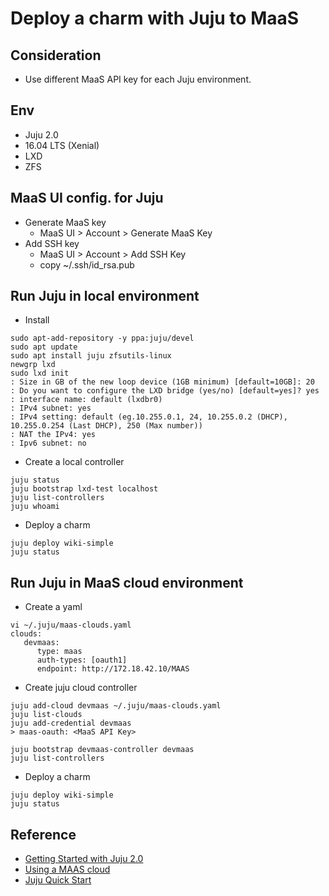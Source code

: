 # Deploy a charm with Juju to MaaS

## Consideration
- Use different MaaS API key for each Juju environment.

## Env
- Juju 2.0
- 16.04 LTS (Xenial)
- LXD 
- ZFS 

## MaaS UI config. for Juju
- Generate MaaS key 
  - MaaS UI > Account > Generate MaaS Key 
- Add SSH key
  - MaaS UI > Account > Add SSH Key 
  - copy ~/.ssh/id_rsa.pub

## Run Juju in local environment
- Install
```
sudo apt-add-repository -y ppa:juju/devel
sudo apt update
sudo apt install juju zfsutils-linux
newgrp lxd
sudo lxd init
: Size in GB of the new loop device (1GB minimum) [default=10GB]: 20
: Do you want to configure the LXD bridge (yes/no) [default=yes]? yes
: interface name: default (lxdbr0)
: IPv4 subnet: yes
: IPv4 setting: default (eg.10.255.0.1, 24, 10.255.0.2 (DHCP), 10.255.0.254 (Last DHCP), 250 (Max number))
: NAT the IPv4: yes
: Ipv6 subnet: no
```

- Create a local controller 
```
juju status
juju bootstrap lxd-test localhost
juju list-controllers 
juju whoami
```

- Deploy a charm
```
juju deploy wiki-simple
juju status
```

## Run Juju in MaaS cloud environment
- Create a yaml
```
vi ~/.juju/maas-clouds.yaml
clouds:
   devmaas:
      type: maas
      auth-types: [oauth1]
      endpoint: http://172.18.42.10/MAAS
```
- Create juju cloud controller
```
juju add-cloud devmaas ~/.juju/maas-clouds.yaml
juju list-clouds
juju add-credential devmaas
> maas-oauth: <MaaS API Key>

juju bootstrap devmaas-controller devmaas
juju list-controllers 
```
- Deploy a charm
```
juju deploy wiki-simple
juju status
```


## Reference
- [Getting Started with Juju 2.0](https://jujucharms.com/docs/stable/getting-started)
- [Using a MAAS cloud](https://jujucharms.com/docs/2.0/clouds-maas)
- [Juju Quick Start](https://maas.ubuntu.com/docs/juju-quick-start.html)
